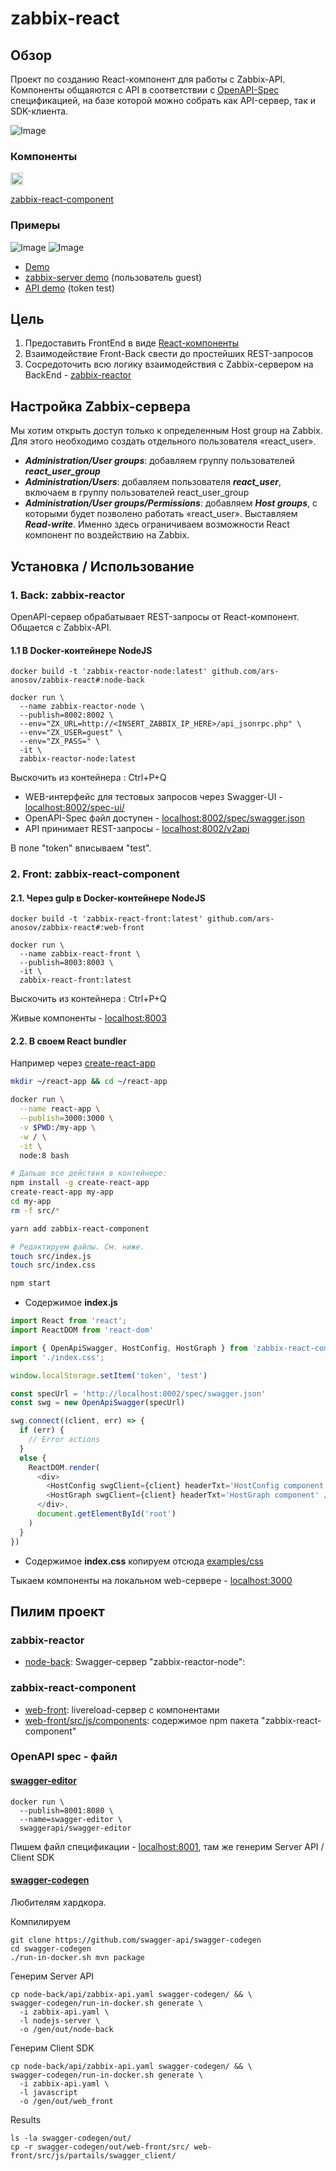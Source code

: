 # zabbix-react



## Обзор
Проект по созданию React-компонент для работы с Zabbix-API.
Компоненты общаяются с API в соответствии с [OpenAPI-Spec](https://github.com/OAI/OpenAPI-Specification) спецификацией, на базе которой можно собрать как API-сервер, так и SDK-клиента.

![Image](https://github.com/ars-anosov/zabbix-react/blob/master/images/drawio_main.png)

### Компоненты
[<img src="https://github.com/npm/logos/blob/7fb0bc425e0dac1bab065217c4ed595594448db4/npm-transparent.png" height="20" alt="npm">](https://www.npmjs.com)

[zabbix-react-component](https://www.npmjs.com/package/zabbix-react-component)

### Примеры
![Image](https://github.com/ars-anosov/zabbix-react/blob/master/images/demo_screen.png)
![Image](https://github.com/ars-anosov/zabbix-react/blob/master/images/demo_graph.png)

- [Demo](http://109.173.22.60/www-zabbix-component/)
- [zabbix-server demo](http://109.173.22.60/zabbix-server/hostinventories.php) (пользователь guest)
- [API demo](http://109.173.22.60:8002/spec-ui/) (token test)

## Цель
1. Предоставить FrontEnd в виде [React-компоненты](https://github.com/ars-anosov/zabbix-react/tree/master/web-front)
2. Взаимодействие Front-Back свести до простейших REST-запросов
3. Сосредоточить всю логику взаимодействия с Zabbix-сервером на BackEnd - [zabbix-reactor](https://github.com/ars-anosov/zabbix-react/tree/master/node-back)

## Настройка Zabbix-сервера
Мы хотим открыть доступ только к определенным Host group на Zabbix. Для этого необходимо создать отдельного пользователя «react_user».

- ***Administration/User groups***: добавляем группу пользователей ***react_user_group***
- ***Administration/Users***: добавляем пользователя ***react_user***, включаем в группу пользователей react_user_group
- ***Administration/User groups/Permissions***: добавляем ***Host groups***, с которыми будет позволено работать «react_user». Выставляем ***Read-write***. Именно здесь ограничиваем возможности React компонент по воздействию на Zabbix.

## Установка / Использование

### 1. Back: zabbix-reactor
OpenAPI-сервер обрабатывает REST-запросы от React-компонент.
Общается с Zabbix-API.  

#### 1.1 В Docker-контейнере NodeJS
```
docker build -t 'zabbix-reactor-node:latest' github.com/ars-anosov/zabbix-react#:node-back

docker run \
  --name zabbix-reactor-node \
  --publish=8002:8002 \
  --env="ZX_URL=http://<INSERT_ZABBIX_IP_HERE>/api_jsonrpc.php" \
  --env="ZX_USER=guest" \
  --env="ZX_PASS=" \
  -it \
  zabbix-reactor-node:latest
```
Выскочить из контейнера : Ctrl+P+Q

- WEB-интерфейс для тестовых запросов через Swagger-UI - [localhost:8002/spec-ui/](http://localhost:8002/spec-ui/)
- OpenAPI-Spec файл доступен - [localhost:8002/spec/swagger.json](http://localhost:8002/spec/swagger.json)
- API принимает REST-запросы - [localhost:8002/v2api](http://localhost:8002/v2api/)

В поле "token" вписываем "test".

### 2. Front: zabbix-react-component

#### 2.1. Через gulp в Docker-контейнере NodeJS
```
docker build -t 'zabbix-react-front:latest' github.com/ars-anosov/zabbix-react#:web-front

docker run \
  --name zabbix-react-front \
  --publish=8003:8003 \
  -it \
  zabbix-react-front:latest
```
Выскочить из контейнера : Ctrl+P+Q

Живые компоненты - [localhost:8003](http://localhost:8003/)

#### 2.2. В своем React bundler
Например через [create-react-app](https://reactjs.org/tutorial/tutorial.html)
```bash
mkdir ~/react-app && cd ~/react-app

docker run \
  --name react-app \
  --publish=3000:3000 \
  -v $PWD:/my-app \
  -w / \
  -it \
  node:8 bash

# Дальше все действия в контейнере:
npm install -g create-react-app
create-react-app my-app
cd my-app
rm -f src/*

yarn add zabbix-react-component

# Редактируем файлы. См. ниже.
touch src/index.js
touch src/index.css

npm start
```

- Содержимое **index.js**

```js
import React from 'react';
import ReactDOM from 'react-dom'

import { OpenApiSwagger, HostConfig, HostGraph } from 'zabbix-react-component'
import './index.css';

window.localStorage.setItem('token', 'test')

const specUrl = 'http://localhost:8002/spec/swagger.json'
const swg = new OpenApiSwagger(specUrl)

swg.connect((client, err) => {
  if (err) {
    // Error actions
  }
  else {
    ReactDOM.render(
      <div>
        <HostConfig swgClient={client} headerTxt='HostConfig component' />
        <HostGraph swgClient={client} headerTxt='HostGraph component' />
      </div>,
      document.getElementById('root')
    )
  }
})
```

- Содержимое **index.css** копируем отсюда [examples/css](https://github.com/ars-anosov/zabbix-react/tree/master/examples/css)

Тыкаем компоненты на локальном web-сервере - [localhost:3000](http://localhost:3000/)

## Пилим проект

### zabbix-reactor
- [node-back](https://github.com/ars-anosov/zabbix-react/tree/master/node-back): Swagger-сервер "zabbix-reactor-node": 

### zabbix-react-component
- [web-front](https://github.com/ars-anosov/zabbix-react/tree/master/web-front): livereload-сервер с компонентами
- [web-front/src/js/components](https://github.com/ars-anosov/zabbix-react/tree/master/web-front/src/js/components): содержимое npm пакета "zabbix-react-component"

### OpenAPI spec - файл

#### [swagger-editor](https://github.com/swagger-api/swagger-editor)
```
docker run \
  --publish=8001:8080 \
  --name=swagger-editor \
  swaggerapi/swagger-editor
```
Пишем файл спецификации - [localhost:8001](http://localhost:8001/), там же генерим Server API / Client SDK

#### [swagger-codegen](https://github.com/swagger-api/swagger-codegen#development-in-docker)
Любителям хардкора.

Компилируем 
```
git clone https://github.com/swagger-api/swagger-codegen
cd swagger-codegen
./run-in-docker.sh mvn package
```

Генерим Server API
```
cp node-back/api/zabbix-api.yaml swagger-codegen/ && \
swagger-codegen/run-in-docker.sh generate \
  -i zabbix-api.yaml \
  -l nodejs-server \
  -o /gen/out/node-back
```

Генерим Client SDK
```
cp node-back/api/zabbix-api.yaml swagger-codegen/ && \
swagger-codegen/run-in-docker.sh generate \
  -i zabbix-api.yaml \
  -l javascript 
  -o /gen/out/web_front
```

Results
```
ls -la swagger-codegen/out/
cp -r swagger-codegen/out/web-front/src/ web-front/src/js/partails/swagger_client/
```
